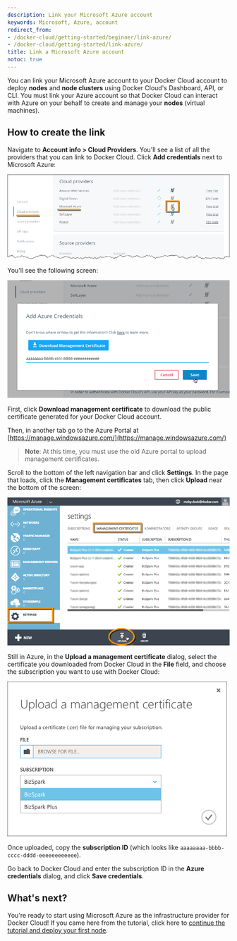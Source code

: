 ```yaml
---
description: Link your Microsoft Azure account
keywords: Microsoft, Azure, account
redirect_from:
- /docker-cloud/getting-started/beginner/link-azure/
- /docker-cloud/getting-started/link-azure/
title: Link a Microsoft Azure account
notoc: true
---
```


You can link your Microsoft Azure account to your Docker Cloud account to deploy **nodes** and **node clusters** using Docker Cloud's Dashboard, API, or CLI. You must link your Azure account so that Docker Cloud can interact with Azure on your behalf to create and manage your **nodes** (virtual machines).

## How to create the link

Navigate to **Account info \> Cloud Providers**. You'll see a list of all the providers that you can link to Docker Cloud. Click **Add credentials** next to Microsoft Azure:

![](images/azure-link-account.png)

You'll see the following screen:

![](images/azure-link-modal.png)

First, click **Download management certificate** to download the public certificate generated for your Docker Cloud account.

Then, in another tab go to the Azure Portal at [https://manage.windowsazure.com/](https://manage.windowsazure.com/)

> **Note**: At this time, you must use the old Azure portal to upload management certificates.

Scroll to the bottom of the left navigation bar and click **Settings**.  In the page that loads, click the **Management certificates** tab, then click **Upload** near the bottom of the screen:

![](images/azure-portal-subscriptions.png)

Still in Azure, in the **Upload a management certificate** dialog, select the certificate you downloaded from Docker Cloud in the **File** field, and choose the subscription you want to use with Docker Cloud:

![](images/azure-upload-certificate.png)

Once uploaded, copy the **subscription ID** (which looks like `aaaaaaaa-bbbb-cccc-dddd-eeeeeeeeeeee`).

Go back to Docker Cloud and enter the subscription ID in the **Azure credentials** dialog, and click **Save credentials**.

## What's next?

You're ready to start using Microsoft Azure as the infrastructure provider for Docker Cloud! If you came here from the tutorial, click here to [continue the tutorial and deploy your first node](../getting-started/your_first_node.md).

